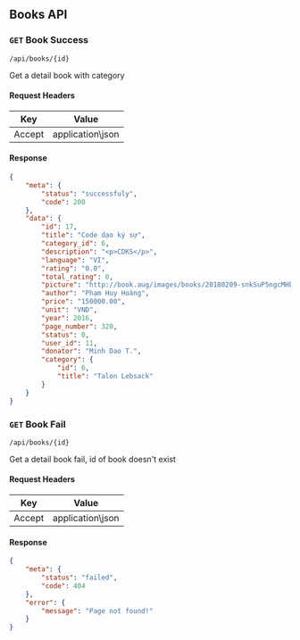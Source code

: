 ## Books API

### `GET` Book Success
```
/api/books/{id}
```
Get a detail book with category
#### Request Headers
| Key | Value |
|---|---|
|Accept|application\json

#### Response
```json
{
    "meta": {
        "status": "successfuly",
        "code": 200
    },
    "data": {
        "id": 17,
        "title": "Code dạo ký sự",
        "category_id": 6,
        "description": "<p>CDKS</p>",
        "language": "VI",
        "rating": "0.0",
        "total_rating": 0,
        "picture": "http://book.aug/images/books/20180209-snkSuP5ngcMHbePvGfwnC8UVlHLnwyh0MpJPxHyd.jpeg",
        "author": "Phạm Huy Hoàng",
        "price": "150000.00",
        "unit": "VND",
        "year": 2016,
        "page_number": 320,
        "status": 0,
        "user_id": 11,
        "donator": "Minh Dao T.",
        "category": {
            "id": 6,
            "title": "Talon Lebsack"
        }
    }
}
```
### `GET` Book Fail
```
/api/books/{id}
```
Get a detail book fail, id of book doesn't exist
#### Request Headers
| Key | Value |
|---|---|
|Accept|application\json

#### Response
```json
{
    "meta": {
        "status": "failed",
        "code": 404
    },
    "error": {
        "message": "Page not found!"
    }
}
```
